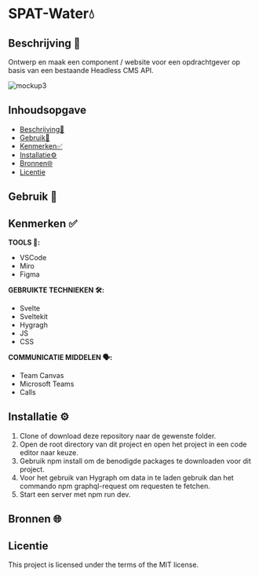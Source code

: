 
# SPAT-Water💧

## Beschrijving 📃
Ontwerp en maak een component / website voor een opdrachtgever op basis van een bestaande Headless CMS API. 

![mockup3](https://github.com/sannevanseeventer/SPATwater-2.0/assets/112857444/e668acea-201f-4391-be72-2eb91ce4367d)



## Inhoudsopgave

  * [Beschrijving📃](#beschrijving)
  * [Gebruik👥](#gebruik)
  * [Kenmerken✅](#kenmerken)
  * [Installatie⚙️](#installatie)
  * [Bronnen🌐](#bronnen)
  * [Licentie](#licentie)
    
##  Gebruik  👥

<!-- Voeg een link toe naar Github Pages 🌐-->


## Kenmerken ✅
<!-- Bij Kenmerken staat welke technieken zijn gebruikt en hoe. Wat is de HTML structuur? Wat zijn de belangrijkste dingen in CSS? Wat is er met Javascript gedaan en hoe? Misschien heb je een framwork of library gebruikt? -->


**TOOLS 🧰:**
* VSCode
* Miro
* Figma
  
**GEBRUIKTE TECHNIEKEN 🛠️:**

* Svelte
* Sveltekit
* Hygragh
* JS
* CSS
  
**COMMUNICATIE MIDDELEN 🗣️:**

* Team Canvas
* Microsoft Teams
* Calls

## Installatie ⚙️

1. Clone of download deze repository naar de gewenste folder.
2. Open de root directory van dit project en open het project in een code editor naar keuze.
3. Gebruik npm install om de benodigde packages te downloaden voor dit project.
4. Voor het gebruik van Hygraph om data in te laden gebruik dan het commando npm graphql-request om requesten te fetchen.
5. Start een server met npm run dev.

## Bronnen 🌐

## Licentie
This project is licensed under the terms of the MIT license.

